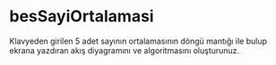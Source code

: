 # besSayiOrtalamasi
Klavyeden girilen 5 adet sayının ortalamasının döngü mantığı ile bulup ekrana yazdıran akış diyagramını ve algoritmasını oluşturunuz.
